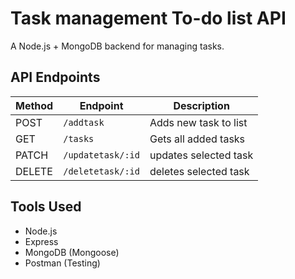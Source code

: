 # Task management To-do list API

A Node.js + MongoDB backend for managing tasks.

## API Endpoints

| Method | Endpoint          | Description           |
| ------ | ----------------- | --------------------- |
| POST   | `/addtask`        | Adds new task to list |
| GET    | `/tasks`          | Gets all added tasks  |
| PATCH  | `/updatetask/:id` | updates selected task |
| DELETE | `/deletetask/:id` | deletes selected task |

## Tools Used

- Node.js
- Express
- MongoDB (Mongoose)
- Postman (Testing)
